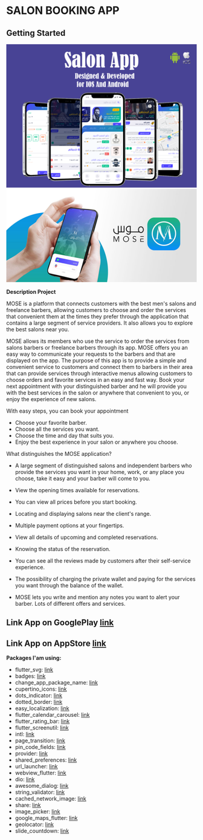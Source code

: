 # SALON BOOKING APP

## Getting Started

![App UI](/project.png)
![App UI](/cover.jpg)


**Description Project**

MOSE is a platform that connects customers with the best men's salons and freelance 
barbers, allowing customers to choose and order the services that convenient them at the 
times they prefer through the application that contains a large segment of service providers. 
It also allows you to explore the best salons near you.

MOSE allows its members who use the service to order the services from salons barbers
or freelance barbers through its app. MOSE offers you an easy way to communicate your 
requests to the barbers and that are displayed on the app. The purpose of this app is to 
provide a simple and convenient service to customers and connect them to barbers in their 
area that can provide services through interactive menus allowing customers to choose 
orders and favorite services in an easy and fast way.
Book your next appointment with your distinguished barber and he will provide you with 
the best services in the salon or anywhere that convenient to you, or enjoy the experience 
of new salons.

With easy steps, you can book your appointment
  - Choose your favorite barber.
  - Choose all the services you want.
  - Choose the time and day that suits you.
  - Enjoy the best experience in your salon or anywhere you choose.

What distinguishes the MOSE application?

- A large segment of distinguished salons and independent barbers who provide the services 
you want in your home, work, or any place you choose, take it easy and your barber will 
come to you.
- View the opening times available for reservations.
- You can view all prices before you start booking.
- Locating and displaying salons near the client's range.
- Multiple payment options at your fingertips.
- View all details of upcoming and completed reservations.
- Knowing the status of the reservation.
- You can see all the reviews made by customers after their self-service experience.
- The possibility of charging the private wallet and paying for the services you want through 
the balance of the wallet.

- MOSE lets you write and mention any notes you want to alert your barber.
Lots of different offers and services.

## Link App on GooglePlay [link](https://play.google.com/store/apps/details?id=com.salonMose.user)
## Link App on AppStore [link](https://apps.apple.com/us/app/mose-%D9%85%D9%88%D8%B3/id1592422663)


**Packages I'am using:**

- flutter_svg: [link](https://pub.dev/packages/flutter_svg)
- badges: [link](https://pub.dev/packages/badges)
- change_app_package_name: [link](https://pub.dev/packages/change_app_package_name)
- cupertino_icons: [link](https://pub.dev/packages/cupertino_icons)
- dots_indicator: [link](https://pub.dev/packages/dots_indicator)
- dotted_border: [link](https://pub.dev/packages/dotted_border)
- easy_localization: [link](https://pub.dev/packages/easy_localization)
- flutter_calendar_carousel: [link](https://pub.dev/packages/flutter_calendar_carousel)
- flutter_rating_bar: [link](https://pub.dev/packages/flutter_rating_bar)
- flutter_screenutil: [link](https://pub.dev/packages/flutter_screenutil)
- intl: [link](https://pub.dev/packages/intl)
- page_transition: [link](https://pub.dev/packages/page_transition)
- pin_code_fields: [link](https://pub.dev/packages/pin_code_fields)
- provider: [link](https://pub.dev/packages/provider)
- shared_preferences: [link](https://pub.dev/packages/shared_preferences)
- url_launcher: [link](https://pub.dev/packages/url_launcher)
- webview_flutter: [link](https://pub.dev/packages/webview_flutter)
- dio: [link](https://pub.dev/packages/dio)
- awesome_dialog: [link](https://pub.dev/packages/awesome_dialog)
- string_validator: [link](https://pub.dev/packages/string_validator)
- cached_network_image: [link](https://pub.dev/packages/cached_network_image)
- share: [link](https://pub.dev/packages/flutter_svg)
- image_picker: [link](https://pub.dev/packages/share)
- google_maps_flutter: [link](https://pub.dev/packages/google_maps_flutter)
- geolocator: [link](https://pub.dev/packages/geolocator)
- slide_countdown: [link](https://pub.dev/packages/slide_countdown)

